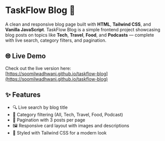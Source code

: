 
# TaskFlow Blog 📝

A clean and responsive blog page built with **HTML**, **Tailwind CSS**, and **Vanilla JavaScript**. TaskFlow Blog is a simple frontend project showcasing blog posts on topics like **Tech**, **Travel**, **Food**, and **Podcasts** — complete with live search, category filters, and pagination.

## 🌐 Live Demo

Check out the live version here: [https://soomilwadhwani.github.io/taskflow-blog](https://soomilwadhwani.github.io/taskflow-blog)  

## ✨ Features

- 🔍 Live search by blog title
- 📂 Category filtering (All, Tech, Travel, Food, Podcast)
- 📄 Pagination with 3 posts per page
- 🖼️ Responsive card layout with images and descriptions
- 🎨 Styled with Tailwind CSS for a modern look
